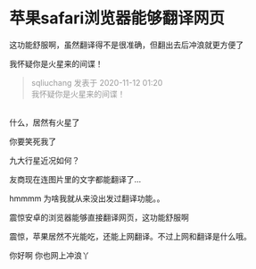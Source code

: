 # 苹果safari浏览器能够翻译网页


这功能舒服啊，虽然翻译得不是很准确，但翻出去后冲浪就更方便了

我怀疑你是火星来的间谍！

<div class="quote"><blockquote><font color="#999999">sqliuchang 发表于 2020-11-12 01:20</font><br />
<font color="#999999">我怀疑你是火星来的间谍！</font></blockquote></div><br />
什么，居然有火星了

你要笑死我了

九大行星近况如何？

友商现在连图片里的文字都能翻译了…

hmmmm 为啥我就从来没出发过翻译功能。。

震惊安卓的浏览器能够直接翻译网页，这功能舒服啊

震惊，苹果居然不光能吃，还能上网翻译。不过上网和翻译是什么哦。

你好啊 你也网上冲浪丫
